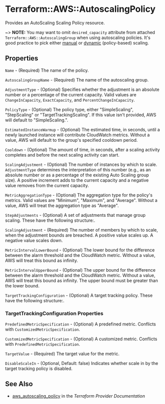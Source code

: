 # Terraform::AWS::AutoscalingPolicy

Provides an AutoScaling Scaling Policy resource.

~> **NOTE:** You may want to omit `desired_capacity` attribute from attached `Terraform::AWS::AutoscalingGroup`
when using autoscaling policies. It's good practice to pick either
[manual](https://docs.aws.amazon.com/AutoScaling/latest/DeveloperGuide/as-manual-scaling.html)
or [dynamic](https://docs.aws.amazon.com/AutoScaling/latest/DeveloperGuide/as-scale-based-on-demand.html)
(policy-based) scaling.

## Properties

`Name` - (Required) The name of the policy.

`AutoscalingGroupName` - (Required) The name of the autoscaling group.

`AdjustmentType` - (Optional) Specifies whether the adjustment is an absolute number or a percentage of the current capacity. Valid values are `ChangeInCapacity`, `ExactCapacity`, and `PercentChangeInCapacity`.

`PolicyType` - (Optional) The policy type, either "SimpleScaling", "StepScaling" or "TargetTrackingScaling". If this value isn't provided, AWS will default to "SimpleScaling.".

`EstimatedInstanceWarmup` - (Optional) The estimated time, in seconds, until a newly launched instance will contribute CloudWatch metrics. Without a value, AWS will default to the group's specified cooldown period.

`Cooldown` - (Optional) The amount of time, in seconds, after a scaling activity completes and before the next scaling activity can start.

`ScalingAdjustment` - (Optional) The number of instances by which to scale. `AdjustmentType` determines the interpretation of this number (e.g., as an absolute number or as a percentage of the existing Auto Scaling group size). A positive increment adds to the current capacity and a negative value removes from the current capacity.

`MetricAggregationType` - (Optional) The aggregation type for the policy's metrics. Valid values are "Minimum", "Maximum", and "Average". Without a value, AWS will treat the aggregation type as "Average".

`StepAdjustments` - (Optional) A set of adjustments that manage group scaling. These have the following structure:.

`ScalingAdjustment` - (Required) The number of members by which to scale, when the adjustment bounds are breached. A positive value scales up. A negative value scales down.

`MetricIntervalLowerBound` - (Optional) The lower bound for the difference between the alarm threshold and the CloudWatch metric. Without a value, AWS will treat this bound as infinity.

`MetricIntervalUpperBound` - (Optional) The upper bound for the difference between the alarm threshold and the CloudWatch metric. Without a value, AWS will treat this bound as infinity. The upper bound must be greater than the lower bound.

`TargetTrackingConfiguration` - (Optional) A target tracking policy. These have the following structure:.

### TargetTrackingConfiguration Properties

`PredefinedMetricSpecification` - (Optional) A predefined metric. Conflicts with `CustomizedMetricSpecification`.

`CustomizedMetricSpecification` - (Optional) A customized metric. Conflicts with `PredefinedMetricSpecification`.

`TargetValue` - (Required) The target value for the metric.

`DisableScaleIn` - (Optional, Default: false) Indicates whether scale in by the target tracking policy is disabled.


## See Also

* [aws_autoscaling_policy](https://www.terraform.io/docs/providers/aws/r/autoscaling_policy.html) in the _Terraform Provider Documentation_